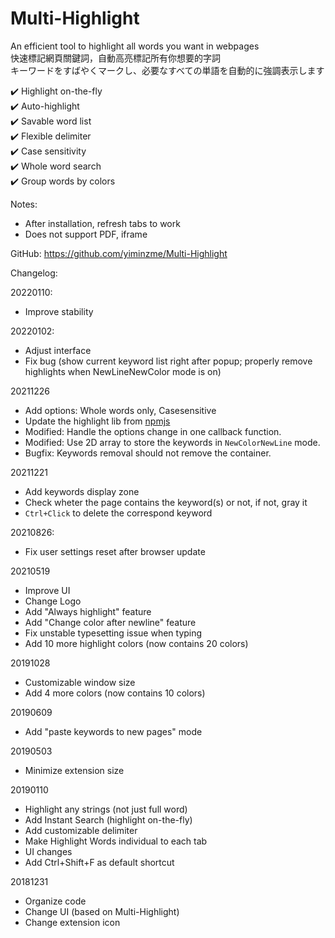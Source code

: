 # Multi-Highlight


An efficient tool to highlight all words you want in webpages  
快速標記網頁關鍵詞，自動高亮標記所有你想要的字詞  
キーワードをすばやくマークし、必要なすべての単語を自動的に強調表示します  

✔️ Highlight on-the-fly  
✔️ Auto-highlight  
✔️ Savable word list  
✔️ Flexible delimiter  
✔️ Case sensitivity  
✔️ Whole word search  
✔️ Group words by colors  


Notes:
* After installation, refresh tabs to work
* Does not support PDF, iframe

GitHub: https://github.com/yiminzme/Multi-Highlight


Changelog:

20220110:  
* Improve stability

20220102:
* Adjust interface
* Fix bug (show current keyword list right after popup; properly remove highlights when NewLineNewColor mode is on)

20211226
* Add options: Whole words only, Casesensitive
* Update the highlight lib from [npmjs](https://www.npmjs.com/package/jquery-highlight)
* Modified: Handle the options change in one callback function.
* Modified: Use 2D array to store the keywords in `NewColorNewLine` mode.
* Bugfix: Keywords removal should not remove the container.

20211221
* Add keywords display zone
* Check wheter the page contains the keyword(s) or not, if not, gray it
* `Ctrl+Click` to delete the correspond keyword

20210826:
* Fix user settings reset after browser update

20210519
* Improve UI
* Change Logo
* Add "Always highlight" feature
* Add "Change color after newline" feature
* Fix unstable typesetting issue when typing
* Add 10 more highlight colors (now contains 20 colors)

20191028
* Customizable window size
* Add 4 more colors (now contains 10 colors)

20190609
* Add "paste keywords to new pages" mode

20190503
* Minimize extension size

20190110
* Highlight any strings (not just full word)
* Add Instant Search (highlight on-the-fly)
* Add customizable delimiter
* Make Highlight Words individual to each tab
* UI changes
* Add Ctrl+Shift+F as default shortcut

20181231
* Organize code
* Change UI (based on Multi-Highlight)
* Change extension icon